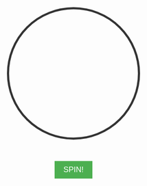 # <!DOCTYPE html>
<html>
<head>
  <title>Spin the Wheel</title>
  <style>
    .wheel {
      width: 300px;
      height: 300px;
      border-radius: 50%;
      position: relative;
      overflow: hidden;
      border: 5px solid #333;
      margin: 50px auto;
      transition: transform 4s cubic-bezier(0.17, 0.67, 0.12, 0.99);
      transform: rotate(0deg);
    }
    .section {
      position: absolute;
      width: 50%;
      height: 50%;
      transform-origin: bottom right;
      text-align: center;
      display: flex;
      align-items: center;
      justify-content: center;
    }
    button {
      display: block;
      margin: 20px auto;
      padding: 10px 20px;
      font-size: 18px;
      background: #4CAF50;
      color: white;
      border: none;
      cursor: pointer;
    }
  </style>
</head>
<body>
  <div class="wheel" id="wheel">
    <!-- Wheel sections will be added by JS -->
  </div>
  <button onclick="spinWheel()">SPIN!</button>

  <script>
    const prizes = ["Prize 1", "Prize 2", "Prize 3", "Prize 4", "Prize 5"];
    const wheel = document.getElementById("wheel");
    let deg = 0;

    // Create wheel sections
    prizes.forEach((prize, index) => {
      const section = document.createElement("div");
      section.className = "section";
      section.style.backgroundColor = `hsl(${index * (360 / prizes.length)}, 70%, 50%)`;
      section.style.transform = `rotate(${index * (360 / prizes.length)}deg)`;
      section.innerHTML = `<div style="transform: rotate(${360 / prizes.length / 2}deg)">${prize}</div>`;
      wheel.appendChild(section);
    });

    // Spin function
    function spinWheel() {
      deg = Math.floor(5000 + Math.random() * 5000);
      wheel.style.transform = `rotate(${deg}deg)`;
    }
  </script>
</body>
</html>
